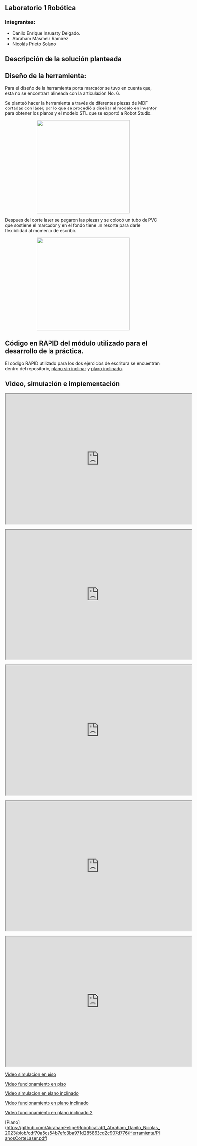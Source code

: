 ## Laboratorio 1 Robótica
### Integrantes: 
- Danilo Enrique Insuasty Delgado.
- Abraham Másmela Ramirez
- Nicolás Prieto Solano
## Descripción de la solución planteada
## Diseño de la herramienta:
Para el diseño de la herramienta porta marcador se tuvo en cuenta que, esta no se encontrará alineada con la articulación No. 6.


Se planteó hacer la herramienta a través de diferentes piezas de MDF cortadas con láser, por lo que se procedió a diseñar el modelo en inventor para obtener los planos y el modelo STL que se exportó a Robot Studio.

<div>
<p style = 'text-align:center;'>
<img src="https://github.com/AbrahamFelipe/RoboticaLab1_Abraham_Danilo_Nicolas_2023/blob/main/Herramienta/herramientaInventor.PNG" width="300px">
</p>
</div>

Despues del corte laser se pegaron las piezas y se colocó un tubo de PVC que sostiene el marcador y en el fondo tiene un resorte para darle flexibilidad al momento de escribir.

<div>
<p style = 'text-align:center;'>
<img src="https://github.com/AbrahamFelipe/RoboticaLab1_Abraham_Danilo_Nicolas_2023/blob/main/Herramienta/image_2023-03-10_141452888.png" width="300px">
</p>
</div>


## Código en RAPID del módulo utilizado para el desarrollo de la práctica.
El código RAPID utilizado para los dos ejercicios de escritura se encuentran dentro del repositorio, [plano sin inclinar]() y [plano inclinado](https://github.com/AbrahamFelipe/RoboticaLab1_Abraham_Danilo_Nicolas_2023/tree/main/Paths-CodigoRAPID/Codigo%20RAPID%20plano%20inclinado).
## Video, simulación e implementación

<div>
<p style = 'text-align:center;'>
<iframe width="600" height = "420"
src="https://youtu.be/Ptg3gcHkAj4">
</iframe>
</div>
</p>


<div>
<p style = 'text-align:center;'>
<iframe width="600" height = "420"
src="https://youtu.be/egIbVox9zpI">
</iframe>
</div>
</p>

<div>
<p style = 'text-align:center;'>
<iframe width="600" height = "420"
src="https://youtube.com/shorts/9Qv1UK5hy0I">
</iframe>
</div>
</p>

<div>
<p style = 'text-align:center;'>
<iframe width="600" height = "420"
src="https://youtu.be/gcav8XIhltA">
</iframe>
</div>
</p>

<div>
<p style = 'text-align:center;'>
<iframe width="600" height = "420"
src="https://youtu.be/Ex8J-IRUotk">
</iframe>
</div>
</p>






[Video simulacion en piso](https://github.com/AbrahamFelipe/RoboticaLab1_Abraham_Danilo_Nicolas_2023/blob/main/VideosSimulacionImplementacion/Simulacion_Escritura_En_piso.mp4)

[Video funcionamiento en piso](https://github.com/AbrahamFelipe/RoboticaLab1_Abraham_Danilo_Nicolas_2023/blob/main/VideosSimulacionImplementacion/Implementacion_Piso_Persp1.mp4)

[Video simulacion en plano inclinado](https://youtu.be/7Xnhduqu580)

[Video funcionamiento en plano inclinado](https://github.com/AbrahamFelipe/RoboticaLab1_Abraham_Danilo_Nicolas_2023/blob/main/VideosSimulacionImplementacion/Implementacion_Inclinacion_Persp1.mp4)

[Video funcionamiento en plano inclinado 2](https://github.com/AbrahamFelipe/RoboticaLab1_Abraham_Danilo_Nicolas_2023/blob/main/VideosSimulacionImplementacion/Implementacion_Inclinacion_Persp2.mp4)



[Plano] (https://github.com/AbrahamFelipe/RoboticaLab1_Abraham_Danilo_Nicolas_2023/blob/cdf70a5ca54b7efc3ba971d285862cd2c907d776/Herramienta/PlanosCorteLaser.pdf)